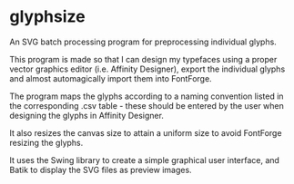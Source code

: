 # glyphsize
An SVG batch processing program for preprocessing individual glyphs.

This program is made so that I can design my typefaces using a proper vector graphics editor (i.e. Affinity Designer), export the individual glyphs and almost automagically import them into FontForge.

The program maps the glyphs according to a naming convention listed in the corresponding .csv table - these should be entered by the user when designing the glyphs in Affinity Designer.

It also resizes the canvas size to attain a uniform size to avoid FontForge resizing the glyphs.

It uses the Swing library to create a simple graphical user interface, and Batik to display the SVG files as preview images.
